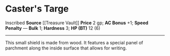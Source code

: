 ﻿---
ac: '1'
bulk: '1'
hardness: '3'
hp: 12 (6)
id: '5'
item_category: Shields
item_subcategory: Base Shields
level: '0'
name: Caster's Targe
price: 2 gp
rarity: Common
source: '[[DATABASE/source/Treasure Vault|Treasure Vault]]'
speed_penalty: null
trait:
- '[[DATABASE/trait/Inscribed|Inscribed]]'
type: Shield

---
# Caster's Targe

<span class="item-trait">Inscribed</span>
**Source** [[Treasure Vault]] 
**Price** 2 gp; **AC Bonus** +1; **Speed Penalty** —
**Bulk** 1; **Hardness** 3; **HP (BT)** 12 (6)

---
This small shield is made from wood. It features a special panel of parchment along the inside surface that allows for writing.